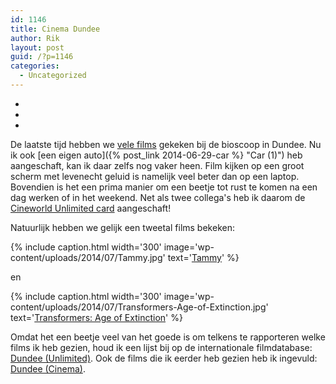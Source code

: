 ```yaml
---
id: 1146
title: Cinema Dundee
author: Rik
layout: post
guid: /?p=1146
categories:
  - Uncategorized
---
```

-
-
-
De laatste tijd hebben we [vele films](/?events_tags=cinema) gekeken bij de bioscoop in Dundee. Nu ik ook [een eigen auto]({% post_link 2014-06-29-car %} "Car (1)") heb aangeschaft, kan ik daar zelfs nog vaker heen. Film kijken op een groot scherm met levenecht geluid is namelijk veel beter dan op een laptop. Bovendien is het een prima manier om een beetje tot rust te komen na een dag werken of in het weekend. Net als twee collega's heb ik daarom de [Cineworld Unlimited card](http://www.cineworld.co.uk/unlimited/intro) aangeschaft!

Natuurlijk hebben we gelijk een tweetal films bekeken:

{% include caption.html
    width='300'
    image='wp-content/uploads/2014/07/Tammy.jpg' 
    text='[Tammy](http://www.imdb.com/title/tt2109248/)'
%}

en

{% include caption.html
    width='300'
    image='wp-content/uploads/2014/07/Transformers-Age-of-Extinction.jpg' 
    text='[Transformers: Age of Extinction](http://www.imdb.com/title/tt2109248/)'
%}

Omdat het een beetje veel van het goede is om telkens te rapporteren welke films ik heb gezien, houd ik een lijst bij op de internationale  filmdatabase: [Dundee (Unlimited)](http://www.imdb.com/list/ls070252710/). Ook de films die ik eerder heb gezien heb ik ingevuld: [Dundee (Cinema)](http://www.imdb.com/list/ls070252519/).